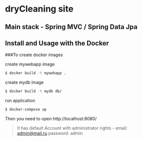 # dryCleaning site

## Main stack - Spring MVC / Spring Data Jpa

## Install and Usage with the Docker

###To create docker images

create mywebapp image
```sh
$ docker build -t mywebapp .
```
create mydb image
```sh
$ docker build -t mydb db/
```
run application
```sh
$ docker-compose up
```
Then you need to open http://localhost:8080/

>It has default Account with administrator rights -
>email: admin@mail.ru password: admin